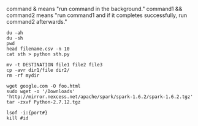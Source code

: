 
command & means "run command in the background."
command1 && command2 means "run command1 and if it completes successfully, run command2 afterwards."
```
du -ah
du -sh 
pwd 
head filename.csv -n 10
cat sth > python sth.py
```

```
mv -t DESTINATION file1 file2 file3
cp -avr dir1/file dir2/
rm -rf mydir
```

```
wget google.com -O foo.html
sudo wget -o '/Downloads' 'http://mirror.nexcess.net/apache/spark/spark-1.6.2/spark-1.6.2.tgz'
tar -zxvf Python-2.7.12.tgz
```

```
lsof -i:{port#} 
kill #id
```


